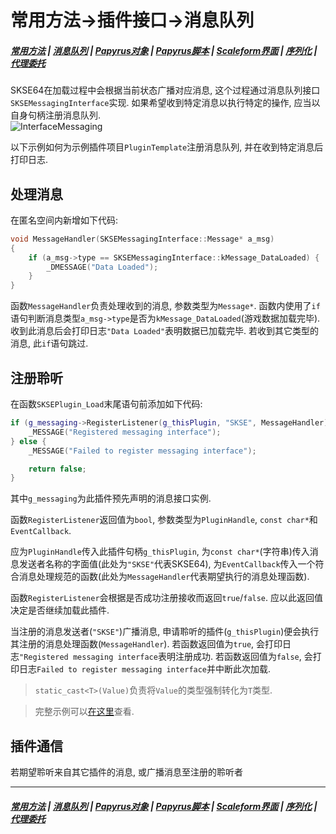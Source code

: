 # 常用方法->插件接口->消息队列
#####  [常用方法](/docs/CommonMethods.md) | [消息队列](/docs/CM/InterfaceMessaging.md) | [Papyrus对象](/docs/CM/Interface/Object.md) | [Papyrus脚本](/docs/CM/Interface/Papyrus.md) | [Scaleform界面](/docs/CM/Interface/Scaleform.md) | [序列化](/docs/CM/Interface/Serialization.md) | [代理委托](/docs/CM/Interface/Task.md)

SKSE64在加载过程中会根据当前状态广播对应消息, 这个过程通过消息队列接口`SKSEMessagingInterface`实现. 如果希望收到特定消息以执行特定的操作, 应当以自身句柄注册消息队列.  
![InterfaceMessaging](..images/intrfc_messaing.png)

以下示例如何为示例插件项目`PluginTemplate`注册消息队列, 并在收到特定消息后打印日志.

## 处理消息

在匿名空间内新增如下代码:
```C++
void MessageHandler(SKSEMessagingInterface::Message* a_msg)
{	
    if (a_msg->type == SKSEMessagingInterface::kMessage_DataLoaded) {
        _DMESSAGE("Data Loaded");
    }
}
```
函数`MessageHandler`负责处理收到的消息, 参数类型为`Message*`. 函数内使用了`if`语句判断消息类型`a_msg->type`是否为`kMessage_DataLoaded`(游戏数据加载完毕). 收到此消息后会打印日志`"Data Loaded"`表明数据已加载完毕. 若收到其它类型的消息, 此`if`语句跳过.

## 注册聆听

在函数`SKSEPlugin_Load`末尾语句前添加如下代码:
```C++
if (g_messaging->RegisterListener(g_thisPlugin, "SKSE", MessageHandler)) {
    _MESSAGE("Registered messaging interface");
} else {
    _MESSAGE("Failed to register messaging interface");

    return false;
}
```
其中`g_messaging`为此插件预先声明的消息接口实例.

函数`RegisterListener`返回值为`bool`, 参数类型为`PluginHandle`, `const char*`和`EventCallback`. 

应为`PluginHandle`传入此插件句柄`g_thisPlugin`, 为`const char*`(字符串)传入消息发送者名称的字面值(此处为`"SKSE"`代表SKSE64), 为`EventCallback`传入一个符合消息处理规范的函数(此处为`MessageHandler`代表期望执行的消息处理函数).

函数`RegisterListener`会根据是否成功注册接收而返回`true`/`false`. 应以此返回值决定是否继续加载此插件.

当注册的消息发送者(`"SKSE"`)广播消息, 申请聆听的插件(`g_thisPlugin`)便会执行其注册的消息处理函数(`MessageHandler`). 若函数返回值为`true`, 会打印日志`"Registered messaging interface`表明注册成功. 若函数返回值为`false`, 会打印日志`Failed to register messaging interface`并中断此次加载.

> `static_cast<T>(Value)`负责将`Value`的类型强制转化为`T`类型.

> 完整示例可以[在这里](/examples/Interface/Messaging.cpp)查看.

## 插件通信

若期望聆听来自其它插件的消息, 或广播消息至注册的聆听者

***
#####  [常用方法](/docs/CommonMethods.md) | [消息队列](/docs/CM/InterfaceMessaging.md) | [Papyrus对象](/docs/CM/Interface/Object.md) | [Papyrus脚本](/docs/CM/Interface/Papyrus.md) | [Scaleform界面](/docs/CM/Interface/Scaleform.md) | [序列化](/docs/CM/Interface/Serialization.md) | [代理委托](/docs/CM/Interface/Task.md)